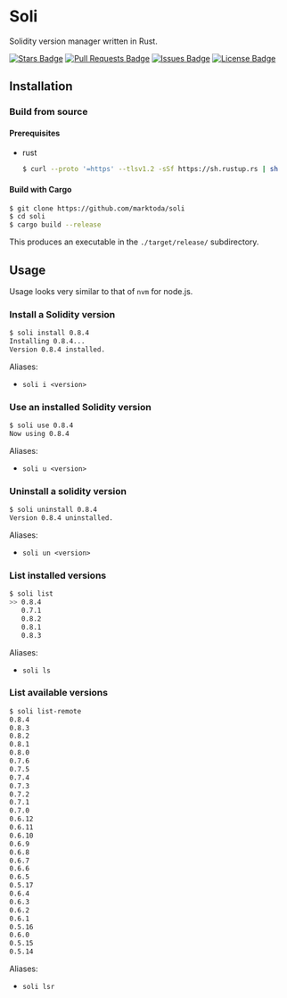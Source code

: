 # Soli

Solidity version manager written in Rust.

<a href="https://github.com/marktoda/soli/stargazers"><img src="https://img.shields.io/github/stars/marktoda/soli" alt="Stars Badge"/></a>
<a href="https://github.com/marktoda/soli/pulls"><img src="https://img.shields.io/github/issues-pr/marktoda/soli" alt="Pull Requests Badge"/></a>
<a href="https://github.com/marktoda/soli/issues"><img src="https://img.shields.io/github/issues/marktoda/soli" alt="Issues Badge"/></a>
<a href="https://github.com/marktoda/soli/blob/main/LICENSE"><img src="https://img.shields.io/github/license/marktoda/soli" alt="License Badge"/></a>

## Installation

### Build from source

#### Prerequisites
* rust
  ```sh
  $ curl --proto '=https' --tlsv1.2 -sSf https://sh.rustup.rs | sh
  ```

#### Build with Cargo
```sh
$ git clone https://github.com/marktoda/soli
$ cd soli
$ cargo build --release
```

This produces an executable in the `./target/release/` subdirectory.


## Usage

Usage looks very similar to that of `nvm` for node.js. 

### Install a Solidity version
```sh
$ soli install 0.8.4
Installing 0.8.4...
Version 0.8.4 installed.
```

Aliases:
* `soli i <version>`

### Use an installed Solidity version
```sh
$ soli use 0.8.4
Now using 0.8.4
```

Aliases:
* `soli u <version>`

### Uninstall a solidity version
```sh
$ soli uninstall 0.8.4
Version 0.8.4 uninstalled.
```

Aliases:
* `soli un <version>`

### List installed versions
```sh
$ soli list
>> 0.8.4
   0.7.1
   0.8.2
   0.8.1
   0.8.3
```

Aliases:
* `soli ls`

### List available versions
```sh
$ soli list-remote
0.8.4
0.8.3
0.8.2
0.8.1
0.8.0
0.7.6
0.7.5
0.7.4
0.7.3
0.7.2
0.7.1
0.7.0
0.6.12
0.6.11
0.6.10
0.6.9
0.6.8
0.6.7
0.6.6
0.6.5
0.5.17
0.6.4
0.6.3
0.6.2
0.6.1
0.5.16
0.6.0
0.5.15
0.5.14
```

Aliases:
* `soli lsr`

